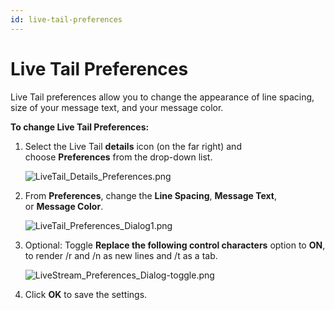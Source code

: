 ```yaml
---
id: live-tail-preferences
---
```


# Live Tail Preferences

Live Tail preferences allow you to change the appearance of line spacing, size of your message text, and your message color.

**To change Live Tail Preferences:**

1. Select the Live Tail **details** icon (on the far right) and choose **Preferences** from the drop-down list.  

    ![LiveTail_Details_Preferences.png](/img/search/livetail/live-tail-preferences/LiveTail_Details_Preferences.png)

1. From **Preferences**, change the **Line Spacing**, **Message Text**, or **Message Color**.  

    ![LiveTail_Preferences_Dialog1.png](/img/search/livetail/live-tail-preferences/LiveTail_Preferences_Dialog1.png)

1. Optional: Toggle **Replace the following control characters** option to **ON**, to render /r and /n as new lines and /t as a tab.  

    ![LiveStream_Preferences_Dialog-toggle.png](/img/search/livetail/live-tail-preferences/LiveStream_Preferences_Dialog-toggle.png)

1. Click **OK** to save the settings.
